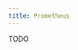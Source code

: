 ```yaml
---
title: Prometheus
---
```


TODO

<!-- TOOD: add to docs: Grafana dashboard [21733](https://grafana.com/grafana/dashboards/21733-wireguard/) -->
